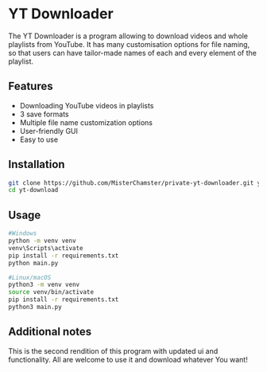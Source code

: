 # YT Downloader

The YT Downloader is a program allowing to download videos and whole playlists from YouTube. It has many customisation options for file naming, so that users can have tailor-made names of each and every element of the playlist.

## Features
- Downloading YouTube videos in playlists
- 3 save formats
- Multiple file name customization options
- User-friendly GUI
- Easy to use
  
## Installation
```bash
git clone https://github.com/MisterChamster/private-yt-downloader.git yt-download
cd yt-download
```

## Usage
```bash
#Windows
python -m venv venv
venv\Scripts\activate
pip install -r requirements.txt
python main.py
```
```bash
#Linux/macOS
python3 -m venv venv
source venv/bin/activate
pip install -r requirements.txt
python3 main.py
```

## Additional notes
This is the second rendition of this program with updated ui and functionality. All are welcome to use it and download whatever You want!
